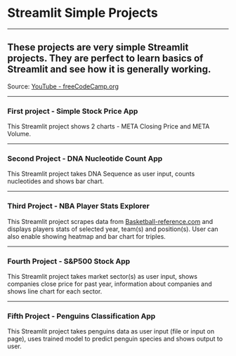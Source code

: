 # Streamlit Simple Projects
***
## These projects are very simple Streamlit projects. They are perfect to learn basics of Streamlit and see how it is generally working.
Source: [YouTube - freeCodeCamp.org](https://www.youtube.com/watch?v=JwSS70SZdyM&ab_channel=freeCodeCamp.org)
***
### First project - Simple Stock Price App
This Streamlit project shows 2 charts - META Closing Price and META Volume.
***
### Second Project - DNA Nucleotide Count App
This Streamlit project takes DNA Sequence as user input, counts nucleotides and shows bar chart.
***
### Third Project - NBA Player Stats Explorer
This Streamlit project scrapes data from [Basketball-reference.com](https://www.basketball-reference.com/) and displays players stats of selected year, team(s) and position(s). User can also enable showing heatmap
and bar chart for triples.
***
### Fourth Project - S&P500 Stock App
This Streamlit project takes market sector(s) as user input, shows companies close price for past year,
information about companies and shows line chart for each sector.
***
### Fifth Project - Penguins Classification App
This Streamlit project takes penguins data as user input (file or input on page), uses trained model to predict
penguin species and shows output to user.

